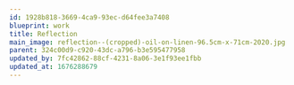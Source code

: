 ```yaml
---
id: 1928b818-3669-4ca9-93ec-d64fee3a7408
blueprint: work
title: Reflection
main_image: reflection--(cropped)-oil-on-linen-96.5cm-x-71cm-2020.jpg
parent: 324c00d9-c920-43dc-a796-b3e595477958
updated_by: 7fc42862-88cf-4231-8a06-3e1f93ee1fbb
updated_at: 1676288679
---
```

